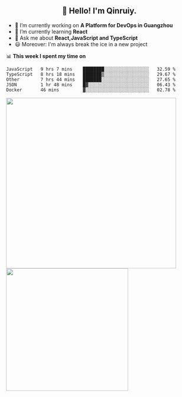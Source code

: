 <h2 align="center">👋 Hello! I'm Qinruiy.</h2>


- 🔭 I’m currently working on **A Platform for DevOps in Guangzhou**
- 🌱 I’m currently learning **React**
- 💬 Ask me about **React,JavaScript and TypeScript**
- 😃 Moreover: I'm always break the ice in a new project

📊 **This week I spent my time on**

<!--START_SECTION:waka-->
```text
JavaScript   9 hrs 7 mins    ████████░░░░░░░░░░░░░░░░░   32.59 % 
TypeScript   8 hrs 18 mins   ███████▒░░░░░░░░░░░░░░░░░   29.67 % 
Other        7 hrs 44 mins   ███████░░░░░░░░░░░░░░░░░░   27.65 % 
JSON         1 hr 48 mins    █▓░░░░░░░░░░░░░░░░░░░░░░░   06.43 % 
Docker       46 mins         ▓░░░░░░░░░░░░░░░░░░░░░░░░   02.78 % 
```
<!--END_SECTION:waka-->

<p>
<img align="left" width="460" src="https://github-readme-stats.vercel.app/api?username=Qinruiy&custom_title=Qrinruiy's Github Stats&theme=graywhite&hide_border=true"/> <img align="left" width="330" src="https://github-readme-stats.vercel.app/api/top-langs/?username=Qinruiy&layout=compact&theme=graywhite&hide_border=true"/>
</p>
